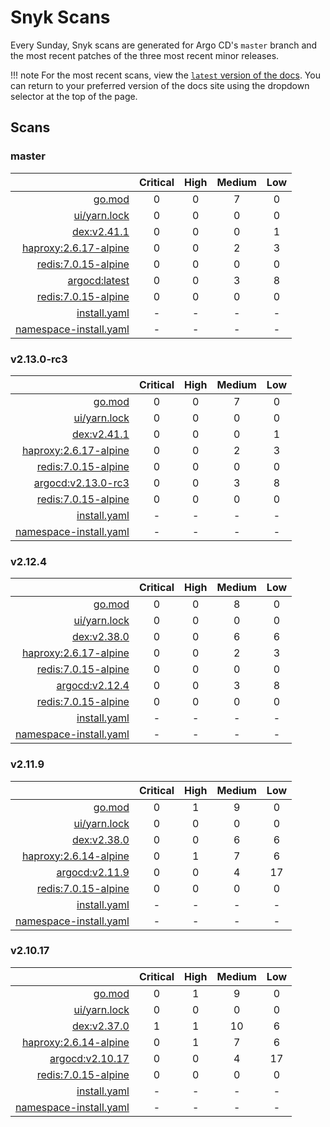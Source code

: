 # Snyk Scans

Every Sunday, Snyk scans are generated for Argo CD's `master` branch and the most recent patches of the three most
recent minor releases.

!!! note
    For the most recent scans, view the [`latest` version of the docs](https://argo-cd.readthedocs.io/en/latest/snyk/).
    You can return to your preferred version of the docs site using the dropdown selector at the top of the page.

## Scans

### master

|    | Critical | High | Medium | Low |
|---:|:--------:|:----:|:------:|:---:|
| [go.mod](master/argocd-test.html) | 0 | 0 | 7 | 0 |
| [ui/yarn.lock](master/argocd-test.html) | 0 | 0 | 0 | 0 |
| [dex:v2.41.1](master/ghcr.io_dexidp_dex_v2.41.1.html) | 0 | 0 | 0 | 1 |
| [haproxy:2.6.17-alpine](master/public.ecr.aws_docker_library_haproxy_2.6.17-alpine.html) | 0 | 0 | 2 | 3 |
| [redis:7.0.15-alpine](master/public.ecr.aws_docker_library_redis_7.0.15-alpine.html) | 0 | 0 | 0 | 0 |
| [argocd:latest](master/quay.io_argoproj_argocd_latest.html) | 0 | 0 | 3 | 8 |
| [redis:7.0.15-alpine](master/redis_7.0.15-alpine.html) | 0 | 0 | 0 | 0 |
| [install.yaml](master/argocd-iac-install.html) | - | - | - | - |
| [namespace-install.yaml](master/argocd-iac-namespace-install.html) | - | - | - | - |

### v2.13.0-rc3

|    | Critical | High | Medium | Low |
|---:|:--------:|:----:|:------:|:---:|
| [go.mod](v2.13.0-rc3/argocd-test.html) | 0 | 0 | 7 | 0 |
| [ui/yarn.lock](v2.13.0-rc3/argocd-test.html) | 0 | 0 | 0 | 0 |
| [dex:v2.41.1](v2.13.0-rc3/ghcr.io_dexidp_dex_v2.41.1.html) | 0 | 0 | 0 | 1 |
| [haproxy:2.6.17-alpine](v2.13.0-rc3/public.ecr.aws_docker_library_haproxy_2.6.17-alpine.html) | 0 | 0 | 2 | 3 |
| [redis:7.0.15-alpine](v2.13.0-rc3/public.ecr.aws_docker_library_redis_7.0.15-alpine.html) | 0 | 0 | 0 | 0 |
| [argocd:v2.13.0-rc3](v2.13.0-rc3/quay.io_argoproj_argocd_v2.13.0-rc3.html) | 0 | 0 | 3 | 8 |
| [redis:7.0.15-alpine](v2.13.0-rc3/redis_7.0.15-alpine.html) | 0 | 0 | 0 | 0 |
| [install.yaml](v2.13.0-rc3/argocd-iac-install.html) | - | - | - | - |
| [namespace-install.yaml](v2.13.0-rc3/argocd-iac-namespace-install.html) | - | - | - | - |

### v2.12.4

|    | Critical | High | Medium | Low |
|---:|:--------:|:----:|:------:|:---:|
| [go.mod](v2.12.4/argocd-test.html) | 0 | 0 | 8 | 0 |
| [ui/yarn.lock](v2.12.4/argocd-test.html) | 0 | 0 | 0 | 0 |
| [dex:v2.38.0](v2.12.4/ghcr.io_dexidp_dex_v2.38.0.html) | 0 | 0 | 6 | 6 |
| [haproxy:2.6.17-alpine](v2.12.4/public.ecr.aws_docker_library_haproxy_2.6.17-alpine.html) | 0 | 0 | 2 | 3 |
| [redis:7.0.15-alpine](v2.12.4/public.ecr.aws_docker_library_redis_7.0.15-alpine.html) | 0 | 0 | 0 | 0 |
| [argocd:v2.12.4](v2.12.4/quay.io_argoproj_argocd_v2.12.4.html) | 0 | 0 | 3 | 8 |
| [redis:7.0.15-alpine](v2.12.4/redis_7.0.15-alpine.html) | 0 | 0 | 0 | 0 |
| [install.yaml](v2.12.4/argocd-iac-install.html) | - | - | - | - |
| [namespace-install.yaml](v2.12.4/argocd-iac-namespace-install.html) | - | - | - | - |

### v2.11.9

|    | Critical | High | Medium | Low |
|---:|:--------:|:----:|:------:|:---:|
| [go.mod](v2.11.9/argocd-test.html) | 0 | 1 | 9 | 0 |
| [ui/yarn.lock](v2.11.9/argocd-test.html) | 0 | 0 | 0 | 0 |
| [dex:v2.38.0](v2.11.9/ghcr.io_dexidp_dex_v2.38.0.html) | 0 | 0 | 6 | 6 |
| [haproxy:2.6.14-alpine](v2.11.9/haproxy_2.6.14-alpine.html) | 0 | 1 | 7 | 6 |
| [argocd:v2.11.9](v2.11.9/quay.io_argoproj_argocd_v2.11.9.html) | 0 | 0 | 4 | 17 |
| [redis:7.0.15-alpine](v2.11.9/redis_7.0.15-alpine.html) | 0 | 0 | 0 | 0 |
| [install.yaml](v2.11.9/argocd-iac-install.html) | - | - | - | - |
| [namespace-install.yaml](v2.11.9/argocd-iac-namespace-install.html) | - | - | - | - |

### v2.10.17

|    | Critical | High | Medium | Low |
|---:|:--------:|:----:|:------:|:---:|
| [go.mod](v2.10.17/argocd-test.html) | 0 | 1 | 9 | 0 |
| [ui/yarn.lock](v2.10.17/argocd-test.html) | 0 | 0 | 0 | 0 |
| [dex:v2.37.0](v2.10.17/ghcr.io_dexidp_dex_v2.37.0.html) | 1 | 1 | 10 | 6 |
| [haproxy:2.6.14-alpine](v2.10.17/haproxy_2.6.14-alpine.html) | 0 | 1 | 7 | 6 |
| [argocd:v2.10.17](v2.10.17/quay.io_argoproj_argocd_v2.10.17.html) | 0 | 0 | 4 | 17 |
| [redis:7.0.15-alpine](v2.10.17/redis_7.0.15-alpine.html) | 0 | 0 | 0 | 0 |
| [install.yaml](v2.10.17/argocd-iac-install.html) | - | - | - | - |
| [namespace-install.yaml](v2.10.17/argocd-iac-namespace-install.html) | - | - | - | - |
